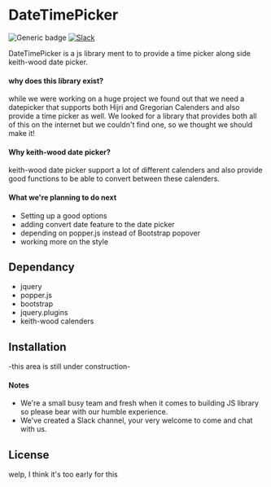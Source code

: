 # DateTimePicker
![Generic badge](https://img.shields.io/badge/status-beta-blue.svg) [![Slack](https://img.shields.io/badge/Slack-Join_us!-E01563.svg)](https://datetimepicker.slack.com/)

DateTimePicker is a js library ment to to provide a time picker along side keith-wood date picker.

#### why does this library exist?
while we were working on a huge project we found out that we need a datepicker that supports both Hijri and Gregorian Calenders and also provide a time picker as well.
We looked for a library that provides both all of this on the internet but we couldn't find one, so we thought we should make it!

#### Why keith-wood date picker?
  keith-wood date picker support a lot of different calenders and also provide good functions to be able to convert between these calenders.
  
 #### What we're planning to do next
* Setting up a good options
* adding convert date feature to the date picker
* depending on popper.js instead of Bootstrap popover
* working more on the style

## Dependancy
* jquery
* popper.js
* bootstrap
* jquery.plugins
* keith-wood calenders

## Installation
-this area is still under construction-

#### Notes
* We're a small busy team and fresh when it comes to building JS library so please bear with our humble experience.
* We've created a Slack channel, your very welcome to come and chat with us.

## License
welp, I think it's too early for this

